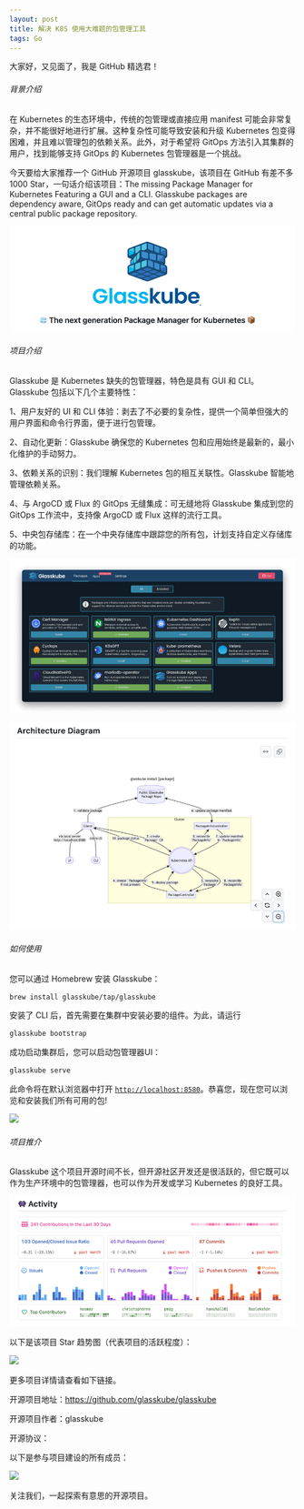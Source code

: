 ```yaml
---
layout: post
title: 解决 K8S 使用大难题的包管理工具
tags: Go
---
```


大家好，又见面了，我是 GitHub 精选君！

###### 背景介绍

在 Kubernetes 的生态环境中，传统的包管理或直接应用 manifest 可能会非常复杂，并不能很好地进行扩展。这种复杂性可能导致安装和升级 Kubernetes 包变得困难，并且难以管理包的依赖关系。此外，对于希望将 GitOps 方法引入其集群的用户，找到能够支持 GitOps 的 Kubernetes 包管理器是一个挑战。

今天要给大家推荐一个 GitHub 开源项目 glasskube，该项目在 GitHub 有差不多 1000 Star，一句话介绍该项目：The missing Package Manager for Kubernetes Featuring a GUI and a CLI. Glasskube packages are dependency aware, GitOps ready and can get automatic updates via a central public package repository.

![](https://raw.githubusercontent.com/ZhuPeng/pic/master/images/compress_image-20240404214005330.png)

###### 项目介绍

Glasskube 是 Kubernetes 缺失的包管理器，特色是具有 GUI 和 CLI。Glasskube 包括以下几个主要特性：

1、用户友好的 UI 和 CLI 体验：剥去了不必要的复杂性，提供一个简单但强大的用户界面和命令行界面，便于进行包管理。

2、自动化更新：Glasskube 确保您的 Kubernetes 包和应用始终是最新的，最小化维护的手动努力。

3、依赖关系的识别：我们理解 Kubernetes 包的相互关联性。Glasskube 智能地管理依赖关系。

4、与 ArgoCD 或 Flux 的 GitOps 无缝集成：可无缝地将 Glasskube 集成到您的 GitOps 工作流中，支持像 ArgoCD 或 Flux 这样的流行工具。

5、中央包存储库：在一个中央存储库中跟踪您的所有包，计划支持自定义存储库的功能。

![](https://raw.githubusercontent.com/ZhuPeng/pic/master/images/compress_71d0da0c-34ac-40b7-8740-bd2a81ca9f07.png)

![](https://raw.githubusercontent.com/ZhuPeng/pic/master/images/compress_image-20240404214407142.png)

###### 如何使用

您可以通过 Homebrew 安装 Glasskube：

```bash
brew install glasskube/tap/glasskube
```

安装了 CLI 后，首先需要在集群中安装必要的组件。为此，请运行

```sh
glasskube bootstrap
```

成功启动集群后，您可以启动包管理器UI：

```bash
glasskube serve
```

此命令将在默认浏览器中打开 [`http://localhost:8580`](http://localhost:8580)。恭喜您，现在您可以浏览和安装我们所有可用的包! 

![](https://github.com/glasskube/glasskube/assets/16959694/f8b936ca-7b58-4e2b-8845-17da089f2384)

###### 项目推介

Glasskube 这个项目开源时间不长，但开源社区开发还是很活跃的，但它既可以作为生产环境中的包管理器，也可以作为开发或学习 Kubernetes 的良好工具。

![](https://raw.githubusercontent.com/ZhuPeng/pic/master/images/compress_image-20240404214510559.png)


以下是该项目 Star 趋势图（代表项目的活跃程度）：

![](https://api.star-history.com/svg?repos=glasskube/glasskube&type=Timeline)

更多项目详情请查看如下链接。

开源项目地址：https://github.com/glasskube/glasskube 

开源项目作者：glasskube

开源协议：

以下是参与项目建设的所有成员：

![](https://contrib.rocks/image?repo=glasskube/glasskube)

关注我们，一起探索有意思的开源项目。

